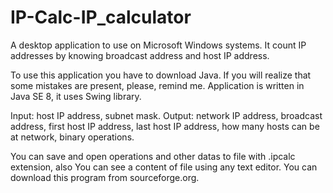 # IP-Calc-IP_calculator
A desktop application to use on Microsoft Windows systems. It count IP addresses by knowing broadcast address and host IP address.


To use this application you have to download Java. If you will realize that some mistakes are present, please, remind me. Application is written in Java SE 8, it uses Swing library. 

Input: host IP address, subnet mask. 
Output: network IP address, broadcast address, first host IP address, last host IP address, how many hosts can be at network, binary operations.

You can save and open operations and other datas to file with .ipcalc extension, also You can see a content of file using any text editor.
You can download this program from sourceforge.org.
